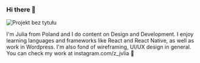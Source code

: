 ### Hi there 👋

![Projekt bez tytułu](https://user-images.githubusercontent.com/106348658/170576431-53b777b0-d786-48f5-a29b-46de7448389b.png)


I'm Julia from Poland and I do content on Design and Development. I enjoy learning languages and frameworks like React and React Native, as well as work in Wordpress. I'm also fond of wireframing, UI/UX design in general. You can check my work at instagram.com/z_jvlia 👀


